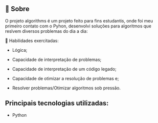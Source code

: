 ## 🧐 Sobre

O projeto algorithms é um projeto feito para fins estudantis, onde foi meu primeiro contato com o Pyhon, desenvolvi soluções para algoritmos que reslvem diversos problemas do dia a dia:	
 
  🚵 Habilidades exercitadas:
  
- Lógica;

- Capacidade de interpretação de problemas;

- Capacidade de interpretação de um código legado;

- Capacidade de otimizar a resolução de problemas e;

- Resolver problemas/Otimizar algoritmos sob pressão.

</details>


## Principais tecnologias utilizadas:
- Python

